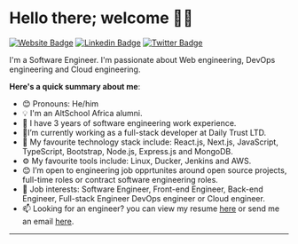 # Hello there; welcome 👋🏾

[![Website Badge](https://img.shields.io/badge/-muhammadibrahim.dev-000000?style=for-the-badge&logo=Google-Chrome&logoColor=white&link=https://muhammadibrahim.dev)](https://muhammadibrahim.dev) [![Linkedin Badge](https://img.shields.io/badge/-Muhammad_Ibrahim-blue?style=for-the-badge&logo=Linkedin&logoColor=white&link=https://www.linkedin.com/in/muhdibee/)](https://www.linkedin.com/in/muhdibee/) [![Twitter Badge](https://img.shields.io/badge/-@muhdibee-1ca0f1?style=for-the-badge&logo=twitter&logoColor=white&link=https://twitter.com/muhdibee)](https://twitter.com/muhdibee)

I'm a Software Engineer. I'm passionate about Web engineering, DevOps engineering and Cloud engineering.

**Here's a quick summary about me**:

- 😊 Pronouns: He/him
- 💡 I'm an AltSchool Africa alumni.
- 🌱 I have 3 years of software engineering work experience.
- 🎉I’m currently working as a full-stack developer at Daily Trust LTD.
- 🚀 My favourite technology stack include: React.js, Next.js, JavaScript, TypeScript, Bootstrap, Node.js, Express.js and MongoDB.
- ⚙️ My favourite tools include: Linux, Ducker, Jenkins and AWS.
- 😊 I’m open to engineering job opprtunites around open source projects, full-time roles or contract software engineering roles.
- 💼 Job interests: Software Engineer, Front-end Engineer, Back-end Engineer, Full-stack Engineer DevOps engineer or Cloud engineer.
- 📫 Looking for an engineer? you can view my resume [here](https://drive.google.com/file/d/1qY2Wxs85z6uU7RrbT-dNQVLLcpbKo--2/view?usp=sharing) or send me an email [here](muhdibee@gmail.com).

---

[//]: # (| <img align="center" src="https://github-readme-stats.vercel.app/api?username=muhdibee&show_icons=true&include_all_commits=true&hide_border=true" alt="Muhdibee's GitHub stats" /> | <img align="center" src="https://github-readme-stats.vercel.app/api/top-langs/?username=muhdibee&langs_count=8&layout=compact&hide_border=true" alt="Muhdibee's GitHub stats" /> |)
[//]: # (| ------------- | ------------- |)
